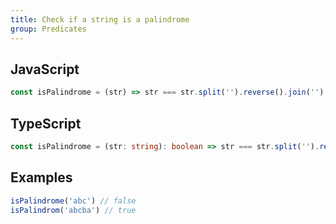 ```yaml
---
title: Check if a string is a palindrome
group: Predicates
---
```


## JavaScript
```js
const isPalindrome = (str) => str === str.split('').reverse().join('')
```

## TypeScript
```ts
const isPalindrome = (str: string): boolean => str === str.split('').reverse().join('')
```

## Examples
```js
isPalindrome('abc') // false
isPalindrom('abcba') // true
```
